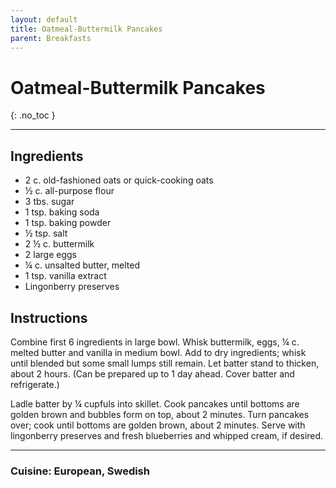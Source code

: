 ```yaml
---
layout: default
title: Oatmeal-Buttermilk Pancakes
parent: Breakfasts
---
```


# Oatmeal-Buttermilk Pancakes
{: .no_toc }

---

## Ingredients
<ul>
	<li>2 c. old-fashioned oats or quick-cooking oats</li>
	<li>½ c. all-purpose flour</li>
	<li>3 tbs. sugar</li>
	<li>1 tsp. baking soda</li>
	<li>1 tsp. baking powder</li>
	<li>½ tsp. salt</li>
	<li>2 ½ c. buttermilk</li>
	<li>2 large eggs</li>
	<li>¼ c. unsalted butter, melted</li>
	<li>1 tsp. vanilla extract</li>
	<li>Lingonberry preserves</li>
</ul>

## Instructions
Combine first 6 ingredients in large bowl. Whisk buttermilk, eggs, ¼ c. melted butter and vanilla in medium bowl. Add to dry ingredients; whisk until blended but some small lumps still remain. Let batter stand to thicken, about 2 hours. (Can be prepared up to 1 day ahead. Cover batter and refrigerate.)

Ladle batter by ¼ cupfuls into skillet. Cook pancakes until bottoms are golden brown and bubbles form on top, about 2 minutes. Turn pancakes over; cook until bottoms are golden brown, about 2 minutes. Serve with lingonberry preserves and fresh blueberries and whipped cream, if desired.

--- 

### Cuisine: European, Swedish